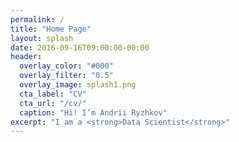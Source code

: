 ```yaml
---
permalink: /
title: "Home Page"
layout: splash
date: 2016-09-16T09:00:00-00:00
header:
  overlay_color: "#000"
  overlay_filter: "0.5"
  overlay_image: splash1.png
  cta_label: "CV"
  cta_url: "/cv/"
  caption: "Hi! I’m Andrii Ryzhkov"
excerpt: "I am a <strong>Data Scientist</strong>"
---
```

